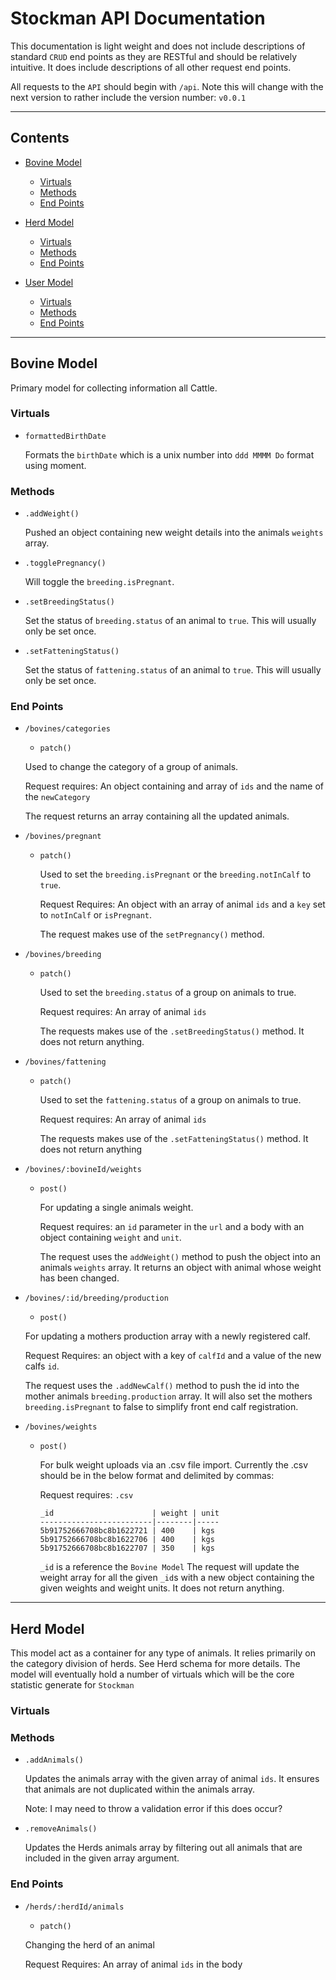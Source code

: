 # Stockman API Documentation

This documentation is light weight and does not include descriptions of standard `CRUD` end points as they are RESTful and should be relatively intuitive. It does include descriptions of all other request end points.

All requests to the `API` should begin with `/api`. Note this will change with the next version to rather include the version number: `v0.0.1`

<hr>

## Contents

* [Bovine Model](#bovine)
  * [Virtuals](#bovine-virtuals)
  * [Methods](#bovine-methods)
  * [End Points](#bovine-endpoints)


* [Herd Model](#herd)
  * [Virtuals](#herd-virtuals)
  * [Methods](#herd-methods)
  * [End Points](#herd-endpoints)


* [User Model](#user)
  * [Virtuals](#user-virtuals)
  * [Methods](#user-methods)
  * [End Points](#user-endpoints)

<hr>

## <a name="#bovine"></a>Bovine Model

Primary model for collecting information all Cattle.

### <a name="bovine-virtuals"></a> Virtuals

- `formattedBirthDate`

    Formats the `birthDate` which is a unix number into `ddd MMMM Do` format using moment.

### <a name="bovine-methods"></a> Methods

- `.addWeight()`

  Pushed an object containing new weight details into the animals `weights` array.

- `.togglePregnancy()`

  Will toggle the `breeding.isPregnant`.

- `.setBreedingStatus()`

  Set the status of `breeding.status` of an animal to `true`. This will usually only be set once.

- `.setFatteningStatus()`

  Set the status of `fattening.status` of an animal to `true`. This will usually only be set once.

### <a name="bovine-endpoints"></a> End Points

- `/bovines/categories`

  - `patch()`

  Used to change the category of a group of animals.

  Request requires: An object containing and array of `ids` and the name of the `newCategory`

  The request returns an array containing all the updated animals.


- `/bovines/pregnant`

  - `patch()`

    Used to set the `breeding.isPregnant` or the `breeding.notInCalf` to `true`.

    Request Requires: An object with an array of animal `ids` and a `key` set to `notInCalf` or `isPregnant`.

    The request makes use of the `setPregnancy()` method. 


- `/bovines/breeding`

  - `patch()`

    Used to set the `breeding.status` of a group on animals to true.

    Request requires: An array of animal `ids`

    The requests makes use of the `.setBreedingStatus()` method. It does not return anything.


- `/bovines/fattening`

  - `patch()`

    Used to set the `fattening.status` of a group on animals to true.

    Request requires: An array of animal `ids`

    The requests makes use of the `.setFatteningStatus()` method. It does not return anything


- `/bovines/:bovineId/weights`

  - `post()`

    For updating a single animals weight.

    Request requires: an `id` parameter in the `url` and a body with an object containing `weight` and `unit`.

    The request uses the `addWeight()` method to push the object into an animals `weights` array. It returns an object with animal whose weight has been changed.

- `/bovines/:id/breeding/production`

  - `post()`

  For updating a mothers production array with a newly registered calf.

  Request Requires: an object with a key of `calfId` and a value of the new calfs `id`.

  The request uses the `.addNewCalf()` method to push the id into the mother animals `breeding.production` array. It will also set the mothers `breeding.isPregnant` to false to simplify front end calf registration.


- `/bovines/weights`
  - `post()`

    For bulk weight uploads via an .csv file import. Currently the .csv should be in the below format and delimited by commas:

    Request requires: `.csv`

    ```
    _id                      | weight | unit
    -------------------------|--------|-----
    5b91752666708bc8b1622721 | 400    | kgs
    5b91752666708bc8b1622706 | 400    | kgs
    5b91752666708bc8b1622707 | 350    | kgs
    ```

    `_id` is a reference the `Bovine Model`
    The request will update the weight array for all the given `_id`s with a new object containing the given weights and weight units. It does not return anything.

<hr>

## <a name="#herd"></a>Herd Model

This model act as a container for any type of animals. It relies primarily on the category division of herds. See Herd schema for more details. The model will eventually hold a number of virtuals which will be the core statistic generate for `Stockman`

### <a name="herd-virtuals"></a>Virtuals

### <a name="herd-methods"></a>Methods

- `.addAnimals()`

  Updates the animals array with the given array of animal `ids`. It ensures that animals are not duplicated within the animals array.

  Note: I may need to throw a validation error if this does occur?

- `.removeAnimals()`

  Updates the Herds animals array by filtering out all animals that are included in the given array argument.

### <a name="herd-endpoints"></a>End Points

- `/herds/:herdId/animals`

  - `patch()`

  Changing the herd of an animal

  Request Requires: An array of animal `ids` in the body
